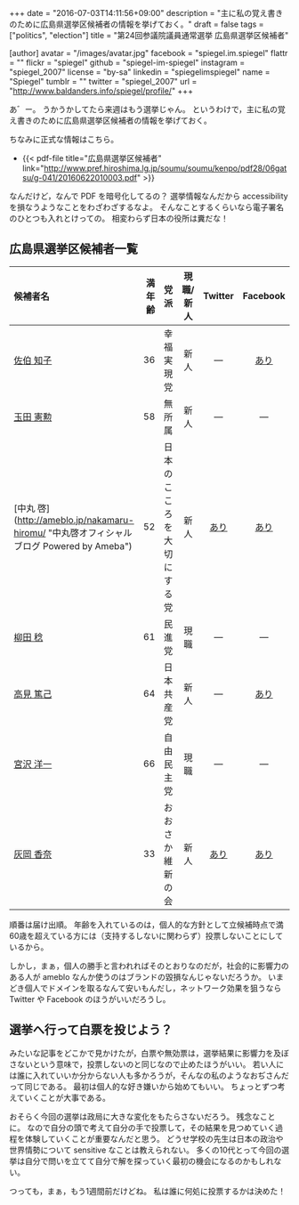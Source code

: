 +++
date = "2016-07-03T14:11:56+09:00"
description = "主に私の覚え書きのために広島県選挙区候補者の情報を挙げておく。"
draft = false
tags = ["politics", "election"]
title = "第24回参議院議員通常選挙 広島県選挙区候補者"

[author]
  avatar = "/images/avatar.jpg"
  facebook = "spiegel.im.spiegel"
  flattr = ""
  flickr = "spiegel"
  github = "spiegel-im-spiegel"
  instagram = "spiegel_2007"
  license = "by-sa"
  linkedin = "spiegelimspiegel"
  name = "Spiegel"
  tumblr = ""
  twitter = "spiegel_2007"
  url = "http://www.baldanders.info/spiegel/profile/"
+++

あ゛ー。
うかうかしてたら来週はもう選挙じゃん。
というわけで，主に私の覚え書きのために広島県選挙区候補者の情報を挙げておく。

ちなみに正式な情報はこちら。

- {{< pdf-file title="広島県選挙区候補者" link="http://www.pref.hiroshima.lg.jp/soumu/soumu/kenpo/pdf28/06gatsu/g-041/20160622010003.pdf" >}}

なんだけど，なんで PDF を暗号化してるの？ 選挙情報なんだから accessibility を損なうようなことをわざわざするなよ。
そんなことするくらいなら電子署名のひとつも入れとけっての。
相変わらず日本の役所は糞だな！

## 広島県選挙区候補者一覧

| 候補者名 | 満年齢 | 党派 | 現職/新人 | Twitter | Facebook |
|:---------|-------:|:-----|:---------:|:-------:|:--------:|
| [佐伯 知子](http://ameblo.jp/saekitomoko "佐伯知子オフィシャルブログ") | 36 | 幸福実現党 | 新人 | ― | [あり](https://www.facebook.com/profile.php?id=100007874922516) |
| [玉田 憲勲](http://touyodai.jp/ "世界のたま") | 58 | 無所属 | 新人 | ― | ― |
| [中丸 啓] (http://ameblo.jp/nakamaru-hiromu/ "中丸啓オフィシャルブログ Powered by Ameba") | 52 | 日本のこころを大切にする党 | 新人 | [あり](https://twitter.com/maruchan777jp) | [あり](https://www.facebook.com/nakamaru.hiromu) |
| [柳田 稔](https://www.yarukida.com/ "参議院議員 やなぎだ稔") | 61 | 民進党 | 現職 | ― | ― |
| [高見 篤己](http://jcph.cocolog-nifty.com/ "高見あつみ") | 64 | 日本共産党 | 新人 | ― | [あり](https://www.facebook.com/people/%E9%AB%98%E8%A6%8B%E7%AF%A4%E5%B7%B1/100005020839951) |
| [宮沢 洋一](http://www.miyazawa-yoichi.com/ "参議院議員　宮沢洋一") | 66 | 自由民主党 | 現職 | ― | ― |
| [灰岡 香奈](http://ameblo.jp/haioka-kana/ "はいおか香奈 オフィシャルブログ「ド根性！」") | 33 | おおさか維新の会 | 新人 | [あり](https://twitter.com/kana_628) | [あり](https://www.facebook.com/kana.haioka) |

順番は届け出順。
年齢を入れているのは，個人的な方針として立候補時点で満60歳を超えている方には（支持するしないに関わらず）投票しないことにしているから。

しかし，まぁ，個人の勝手と言われればそのとおりなのだが，社会的に影響力のある人が ameblo なんか使うのはブランドの毀損なんじゃないだろうか。
いまどき個人でドメインを取るなんて安いもんだし，ネットワーク効果を狙うなら Twitter や Facebook のほうがいいだろうし。

## 選挙へ行って白票を投じよう？

みたいな記事をどこかで見かけたが，白票や無効票は，選挙結果に影響力を及ぼさないという意味で，投票しないのと同じなので止めたほうがいい。
若い人には誰に入れていいか分からない人も多かろうが，そんなの私のようなおぢさんだって同じである。
最初は個人的な好き嫌いから始めてもいい。
ちょっとずつ考えていくことが大事である。

おそらく今回の選挙は政局に大きな変化をもたらさないだろう。
残念なことに。
なので自分の頭で考えて自分の手で投票して，その結果を見つめていく過程を体験していくことが重要なんだと思う。
どうせ学校の先生は日本の政治や世界情勢について sensitive なことは教えられない。
多くの10代とって今回の選挙は自分で問いを立てて自分で解を探っていく最初の機会になるのかもしれない。

つっても，まぁ，もう1週間前だけどね。
私は誰に何処に投票するかは決めた！
